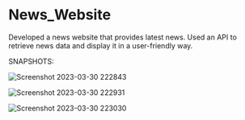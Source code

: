 # News_Website
Developed a news website that provides latest news. Used an API to retrieve news data and display it in a user-friendly way.

SNAPSHOTS:



![Screenshot 2023-03-30 222843](https://user-images.githubusercontent.com/89007463/228915966-a568f5b4-bc74-4410-929e-0b9ea92fc74f.jpg)



![Screenshot 2023-03-30 222931](https://user-images.githubusercontent.com/89007463/228915980-94772f7e-5d5f-4a99-ba59-5fa9c3977131.jpg)



![Screenshot 2023-03-30 223030](https://user-images.githubusercontent.com/89007463/228915996-202d5790-15d8-430d-8861-4c19a34f74e0.jpg)



